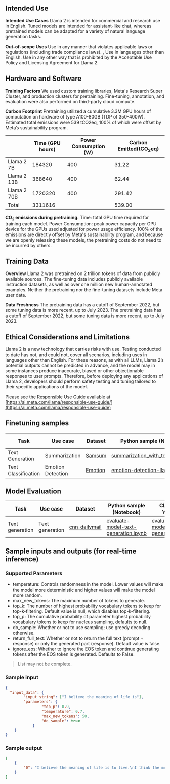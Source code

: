 ## Intended Use

**Intended Use Cases** Llama 2 is intended for commercial and research use in English. Tuned models are intended for assistant-like chat, whereas pretrained models can be adapted for a variety of natural language generation tasks.

**Out-of-scope Uses** Use in any manner that violates applicable laws or regulations (including trade compliance laws).  , Use in languages other than English. Use in any other way that is prohibited by the Acceptable Use Policy and Licensing Agreement for Llama 2.

## Hardware and Software

**Training Factors** We used custom training libraries, Meta's Research Super Cluster, and production clusters for pretraining. Fine-tuning, annotation, and evaluation were also performed on third-party cloud compute.

**Carbon Footprint** Pretraining utilized a cumulative 3.3M GPU hours of computation on hardware of type A100-80GB (TDP of 350-400W). Estimated total emissions were 539 tCO2eq, 100% of which were offset by Meta’s sustainability program.

||Time (GPU hours)|Power Consumption (W)|Carbon Emitted(tCO<sub>2</sub>eq)|
|---|---|---|---|
|Llama 2 7B|184320|400|31.22|
|Llama 2 13B|368640|400|62.44|
|Llama 2 70B|1720320|400|291.42|
|Total|3311616||539.00|

**CO<sub>2</sub> emissions during pretraining.** Time: total GPU time required for training each model. Power Consumption: peak power capacity per GPU device for the GPUs used adjusted for power usage efficiency. 100% of the emissions are directly offset by Meta's sustainability program, and because we are openly releasing these models, the pretraining costs do not need to be incurred by others.

## Training Data

**Overview** Llama 2 was pretrained on 2 trillion tokens of data from publicly available sources. The fine-tuning data includes publicly available instruction datasets, as well as over one million new human-annotated examples. Neither the pretraining nor the fine-tuning datasets include Meta user data.

**Data Freshness** The pretraining data has a cutoff of September 2022, but some tuning data is more recent, up to July 2023. The pretraining data has a cutoff of September 2022, but some tuning data is more recent, up to July 2023.

## Ethical Considerations and Limitations

Llama 2 is a new technology that carries risks with use. Testing conducted to date has not, and could not, cover all scenarios, including uses in languages other than English. For these reasons, as with all LLMs, Llama 2’s potential outputs cannot be predicted in advance, and the model may in some instances produce inaccurate, biased or other objectionable responses to user prompts. Therefore, before deploying any applications of Llama 2, developers should perform safety testing and tuning tailored to their specific applications of the model.

Please see the Responsible Use Guide available at [https://ai.meta.com/llama/responsible-use-guide/](https://ai.meta.com/llama/responsible-use-guide)

## Finetuning samples

Task|Use case|Dataset|Python sample (Notebook)|CLI with YAML
|--|--|--|--|--|
Text Generation|Summarization|<a href="https://huggingface.co/datasets/samsum" target="_blank">Samsum</a>|<a href="https://github.com/Azure/azureml-examples/blob/main/sdk/python/foundation-models/system/finetune/Llama-notebooks/text-generation/summarization_with_text_gen.ipynb" target="_blank">summarization_with_text_gen.ipynb</a>| <a href="https://github.com/Azure/azureml-examples/blob/main/cli/foundation-models/system/finetune/text-generation/text-generation.sh">text-generation.sh</a>
Text Classification|Emotion Detection|<a href="https://huggingface.co/datasets/dair-ai/emotion" target="_blank">Emotion</a>|<a href="https://github.com/Azure/azureml-examples/blob/main/sdk/python/foundation-models/system/finetune/Llama-notebooks/text-classification/emotion-detection-llama.ipynb" target="_blank">emotion-detection-llama.ipynb</a>| <a href="https://github.com/Azure/azureml-examples/blob/main/cli/foundation-models/system/finetune/text-classification/emotion-detection.sh">emotion-detection.sh</a>

## Model Evaluation

Task| Use case| Dataset| Python sample (Notebook)| CLI with YAML
|--|--|--|--|--|
Text generation | Text generation | <a href="https://huggingface.co/datasets/cnn_dailymail" target="_blank"> cnn_dailymail </a> | <a href="https://aka.ms/azureml-eval-sdk-text-generation/" target="_blank">evaluate-model-text-generation.ipynb</a> | <a href="https://aka.ms/azureml-eval-cli-text-generation/" target="_blank">evaluate-model-text-generation.yml</a>

## Sample inputs and outputs (for real-time inference)

### Supported Parameters

- temperature: Controls randomness in the model. Lower values will make the model more deterministic and higher values will make the model more random.
- max_new_tokens: The maximum number of tokens to generate.
- top_k: The number of highest probability vocabulary tokens to keep for top-k-filtering. Default value is null, which disables top-k-filtering.
- top_p: The cumulative probability of parameter highest probability vocabulary tokens to keep for nucleus sampling, defaults to null.
- do_sample: Whether or not to use sampling; use greedy decoding otherwise.
- return_full_text: Whether or not to return the full text (prompt + response) or only the generated part (response). Default value is false.
- ignore_eos: Whether to ignore the EOS token and continue generating tokens after the EOS token is generated. Defaults to False.

> List may not be complete.
>
### Sample input

```json
{ 
  "input_data": {
        "input_string": ["I believe the meaning of life is"],
        "parameters": {
                "top_p": 0.9,
                "temperature": 0.7,
                "max_new_tokens": 50,
                "do_sample": true
            }
    }
}
```

### Sample output

```json
[
    {
        "0": "I believe the meaning of life is to live.\nI think the meaning of life is to find your purpose and live it.\nThe meaning of life is to be happy.\n"
    }
]
```

